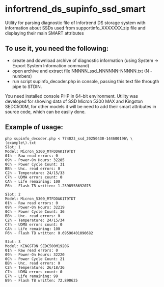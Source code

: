# infortrend_ds_supinfo_ssd_smart
Utility for parsing diagnostic file of Infortrend DS storage system with information about SSDs used from supportinfo_XXXXXXX.zip file and displaying their main SMART attributes

## To use it, you need the following:

- create and download archive of diagnostic information (using System -> Export System Information command)
- open archive and extract file NNNNN_ssd_NNNNNN-NNNNN.txt (N - numbers)
- run script supinfo_decoder.php in console, passing this text file througth pipe to STDIN.

You need installed console PHP in 64-bit environment. Utility was developed for showing data of SSD Micron 5300 MAX and Kingston SEDC500M, for other models it will be need to add their smart attributes in source code, which can be easily done.

## Example of usage:

```
php supinfo_decoder.php < 774023_ssd_20250430-144600196\ \(example\).txt
Slot: 1
Model: Micron_5300_MTFDDAK1T9TDT
01h - Raw read errors: 0
09h - Power-On Hours: 32285
0Ch - Power Cycle Count: 31
BBh - Unc. read errors: 0
C2h - Temperature: 24/15/33
C7h - UDMA errors count: 0
CAh - Life remaining: 100
F6h - Flash TB written: 1.2398558692075

Slot: 2
Model: Micron_5300_MTFDDAK1T9TDT
01h - Raw read errors: 0
09h - Power-On Hours: 32219
0Ch - Power Cycle Count: 36
BBh - Unc. read errors: 0
C2h - Temperature: 24/15/34
C7h - UDMA errors count: 0
CAh - Life remaining: 100
F6h - Flash TB written: 0.69590401090682

Slot: 3
Model: KINGSTON SEDC500M1920G
01h - Raw read errors: 0
09h - Power-On Hours: 32220
0Ch - Power Cycle Count: 21
BBh - Unc. read errors: 0
C2h - Temperature: 26/18/36
C7h - UDMA errors count: 0
E7h - Life remaining: 99
E9h - Flash TB written: 72.890625
```
